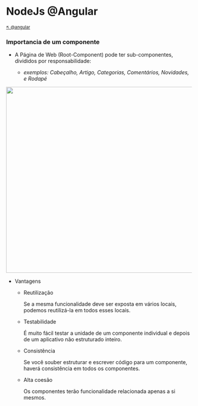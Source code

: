 # NodeJs @Angular

<sub>[:arrow_upper_left: @angular](readme.md) <sub>

### Importancia de um componente

- A Página de Web (Root-Component) pode ter sub-componentes, divididos por responsabilidade:

    - *exemplos: Cabeçalho, Artigo, Categorias, Comentários, Novidades, e Rodapé*

<image src="img/angular-component-page-view.png" width="542px" height="505px"/>

- Vantagens

    - Reutilização

        Se a mesma funcionalidade deve ser exposta em vários locais, podemos reutilizá-la em todos esses locais.

    - Testabilidade

        É muito fácil testar a unidade de um componente individual e depois de um aplicativo não estruturado inteiro.

    - Consistência

        Se você souber estruturar e escrever código para um componente, haverá consistência em todos os componentes.

    - Alta coesão

        Os componentes terão funcionalidade relacionada apenas a si mesmos.
 

